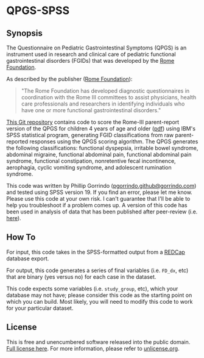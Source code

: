 QPGS-SPSS
========

## Synopsis

The Questionnaire on Pediatric Gastrointestinal Symptoms (QPGS) is an instrument used in research and clinical care of pediatric functional gastrointestinal disorders (FGIDs) that was developed by the [Rome Foundation](http://www.romecriteria.org). 

As described by the publisher ([Rome Foundation](http://www.romecriteria.org/questionnaires)):

> "The Rome Foundation has developed diagnostic questionnaires in coordination with the Rome III committees 
> to assist physicians, health care professionals and researchers in identifying individuals 
> who have one or more functional gastrointestinal disorders."

[This Git repository](https://github.com/pgorrindo/QPGS-SPSS) contains code to score the Rome-III parent-report version of the QPGS for children 4 years of age and older ([pdf](http://www.romecriteria.org/pdfs/pediatricq.pdf)) using IBM's SPSS statistical program, generating FGID classifications from raw parent-reported responses using the QPGS scoring algorithm. The QPGS generates the following classifications: functional dyspepsia, irritable bowel syndrome, abdominal migraine, functional abdominal pain, functional abdominal pain syndrome, functional constipation, nonretentive fecal incontinence, aerophagia, cyclic vomiting syndrome, and adolescent rumination syndrome.

This code was written by Phillip Gorrindo (pgorrindo.github@gorrindo.com) and tested using SPSS version 19. If you find an error, please let me know. Please use this code at your own risk. I can't guarantee that I'll be able to help you troubleshoot if a problem comes up. A version of this code has been used in analysis of data that has been published after peer-review (i.e. [here](http://gorrindo.com/phillip/professional-portfolio/2012/04/gastrointestinal-dysfunction-in-autism-parental-report-clinical-evaluation-and-associated-factors.html)).


## How To

For input, this code takes in the SPSS-formatted output from a [REDCap](http://www.project-redcap.org) database export.

For output, this code generates a series of final variables (i.e. `FD_dx`, etc) that are binary (yes versus no) for each case in the dataset.

This code expects some variables (i.e. `study_group`, etc), which your database may not have; please consider this code as the starting point on which you can build. Most likely, you will need to modify this code to work for your particular dataset.


## License

This is free and unencumbered software released into the public domain. [Full license here](https://github.com/pgorrindo/QPGS-SPSS/blob/master/UNLICENSE). For more information, please refer to [unlicense.org](http://unlicense.org/).

